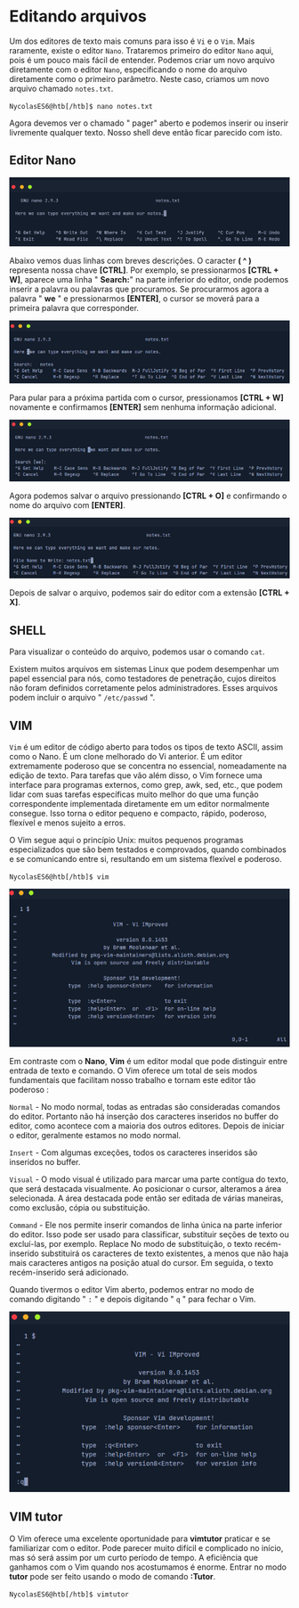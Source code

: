# Editando arquivos

Um dos editores de texto mais comuns para isso é ``Vi`` e o ``Vim``. Mais raramente, existe o editor ``Nano``. Trataremos primeiro do editor ``Nano`` aqui, pois é um pouco mais fácil de entender. Podemos criar um novo arquivo diretamente com o editor ``Nano``, especificando o nome do arquivo diretamente como o primeiro parâmetro. Neste caso, criamos um novo arquivo chamado ``notes.txt``.

`NycolasES6@htb[/htb]$ nano notes.txt`

Agora devemos ver o chamado " pager" aberto e podemos inserir ou inserir livremente qualquer texto. Nosso shell deve então ficar parecido com isto.

## Editor Nano

![alt text](../img/nano-editor01.png)

Abaixo vemos duas linhas com breves descrições. O caracter **( ^ )** representa nossa chave **[CTRL]**. Por exemplo, se pressionarmos **[CTRL + W]**, aparece uma linha " **Search:**" na parte inferior do editor, onde podemos inserir a palavra ou palavras que procuramos. Se procurarmos agora a palavra " **we** " e pressionarmos **[ENTER]**, o cursor se moverá para a primeira palavra que corresponder.

![alt text](../img/nano-editor02.png)

Para pular para a próxima partida com o cursor, pressionamos **[CTRL + W]** novamente e confirmamos **[ENTER]** sem nenhuma informação adicional.

![alt text](../img/nano-editor03.png)

Agora podemos salvar o arquivo pressionando **[CTRL + O]** e confirmando o nome do arquivo com **[ENTER]**.

![alt text](../img/nano-editor04.png)

Depois de salvar o arquivo, podemos sair do editor com a extensão **[CTRL + X]**.

## SHELL

Para visualizar o conteúdo do arquivo, podemos usar o comando ``cat``.

Existem muitos arquivos em sistemas Linux que podem desempenhar um papel essencial para nós, como testadores de penetração, cujos direitos não foram definidos corretamente pelos administradores. Esses arquivos podem incluir o arquivo " ``/etc/passwd`` ".

## VIM

``Vim`` é um editor de código aberto para todos os tipos de texto ASCII, assim como o Nano. É um clone melhorado do Vi anterior. É um editor extremamente poderoso que se concentra no essencial, nomeadamente na edição de texto. Para tarefas que vão além disso, o Vim fornece uma interface para programas externos, como grep, awk, sed, etc., que podem lidar com suas tarefas específicas muito melhor do que uma função correspondente implementada diretamente em um editor normalmente consegue. Isso torna o editor pequeno e compacto, rápido, poderoso, flexível e menos sujeito a erros.

O Vim segue aqui o princípio Unix: muitos pequenos programas especializados que são bem testados e comprovados, quando combinados e se comunicando entre si, resultando em um sistema flexível e poderoso.

``NycolasES6@htb[/htb]$ vim``

![text alt](../img/vim-editor01.png)

Em contraste com o **Nano**, **Vim** é um editor modal que pode distinguir entre entrada de texto e comando. O Vim oferece um total de seis modos fundamentais que facilitam nosso trabalho e tornam este editor tão poderoso :

``Normal`` - No modo normal, todas as entradas são consideradas comandos do editor. Portanto não há inserção dos caracteres inseridos no buffer do editor, como acontece com a maioria dos outros editores. Depois de iniciar o editor, geralmente estamos no modo normal.

``Insert`` - Com algumas exceções, todos os caracteres inseridos são inseridos no buffer.

``Visual`` - O modo visual é utilizado para marcar uma parte contígua do texto, que será destacada visualmente. Ao posicionar o cursor, alteramos a área selecionada. A área destacada pode então ser editada de várias maneiras, como exclusão, cópia ou substituição.

``Command`` - Ele nos permite inserir comandos de linha única na parte inferior do editor. Isso pode ser usado para classificar, substituir seções de texto ou excluí-las, por exemplo.
Replace	No modo de substituição, o texto recém-inserido substituirá os caracteres de texto existentes, a menos que não haja mais caracteres antigos na posição atual do cursor. Em seguida, o texto recém-inserido será adicionado.

Quando tivermos o editor Vim aberto, podemos entrar no modo de comando digitando " ``:`` " e depois digitando " ``q`` " para fechar o Vim.

![text alt](../img/vim-editor02.png)

## VIM tutor

O Vim oferece uma excelente oportunidade para **vimtutor** praticar e se familiarizar com o editor. Pode parecer muito difícil e complicado no início, mas só será assim por um curto período de tempo. A eficiência que ganhamos com o Vim quando nos acostumamos é enorme. Entrar no modo **tutor** pode ser feito usando o modo de comando **:Tutor**.

``NycolasES6@htb[/htb]$ vimtutor``
